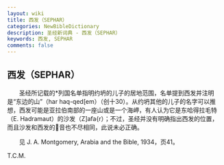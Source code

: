 ```yaml
---
layout: wiki
title: 西发（SEPHAR）
categories: NewBibleDictionary
description: 圣经新词典 - 西发（SEPHAR）
keywords: 西发, SEPHAR
comments: false
---
```


## 西发（SEPHAR）

　　圣经所记载的*列国名单指明约坍的儿子的居地范围，名单提到西发并注明是“东边的山”（har haq-qed[em）（创十30）。从约坍其他的儿子的名字可以推想，西发可能是亚拉伯南部的一座山或是一个海岬，有人认为它是东哈得拉毛特（E. Hadramaut）的沙发（Z]afa{r）；不过，圣经并没有明确指出西发的位置，而且沙发和西发的音也不尽相同，此说未必正确。

　　见 J. A. Montgomery, Arabia and the Bible, 1934，页41。

T.C.M.








